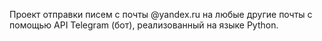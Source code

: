 Проект отправки писем с почты @yandex.ru на любые другие почты с помощью API Telegram (бот), реализованный на языке Python.
